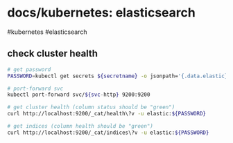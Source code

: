 # docs/kubernetes: elasticsearch
#kubernetes #elasticsearch

## check cluster health

```bash
# get password
PASSWORD=kubectl get secrets ${secretname} -o jsonpath='{.data.elastic}' | base64 -d

# port-forward svc
kubectl port-forward svc/${svc-http} 9200:9200

# get cluster health (column status should be "green")
curl http://localhost:9200/_cat/health\?v -u elastic:${PASSWORD}

# get indices (column health should be "green")
curl http://localhost:9200/_cat/indices\?v -u elastic:${PASSWORD}
```